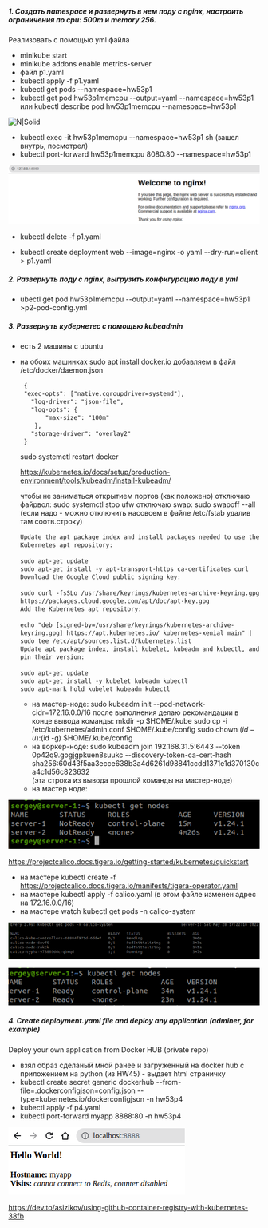 ##### 1. Создать namespace и развернуть в нем поду с nginx, настроить ограничения по cpu: 500m и memory 256. 
Реализовать с помощью yml файла

- minikube start
- minikube addons enable metrics-server
- файл p1.yaml
- kubectl apply -f p1.yaml
- kubectl get pods --namespace=hw53p1
- kubectl get pod hw53p1memcpu  --output=yaml --namespace=hw53p1
  или kubectl describe pod hw53p1memcpu  --namespace=hw53p1

![N|Solid](./HW53-Kubernetes/HW53/screenshot-hw53-p1-1.png)

- kubectl exec -it hw53p1memcpu --namespace=hw53p1 sh (зашел внутрь, посмотрел)
- kubectl port-forward hw53p1memcpu 8080:80 --namespace=hw53p1

![N|Solid](https://github.com/serwol2/DOS-07/blob/HW53-Kubernetes/HW53/screenshot-hw53-p1-2.png)

- kubectl delete -f p1.yaml

- kubectl create deployment web --image=nginx -o yaml --dry-run=client > p1.yaml

##### 2. Развернуть поду с nginx, выгрузить конфигурацию поду в yml

- ubectl get pod hw53p1memcpu  --output=yaml --namespace=hw53p1 >p2-pod-config.yml

##### 3. Развернуть кубернетес с помощью kubeadmin

- есть 2 машины с ubuntu
- на обоих машинках 
     sudo apt install docker.io
     добавляем в файл  /etc/docker/daemon.json

       {
       "exec-opts": ["native.cgroupdriver=systemd"],
	     "log-driver": "json-file",
	     "log-opts": {
  		     "max-size": "100m"
	      },
	     "storage-driver": "overlay2"
       }

     sudo systemctl restart docker
     
     https://kubernetes.io/docs/setup/production-environment/tools/kubeadm/install-kubeadm/

     чтобы не заниматься открытием портов (как положено) отключаю файрвол: sudo systemctl stop ufw
     отключаю swap: sudo swapoff --all   (если надо - можно отключить насовсем в файле /etc/fstab удалив там соотв.строку)

      Update the apt package index and install packages needed to use the Kubernetes apt repository:

      sudo apt-get update
      sudo apt-get install -y apt-transport-https ca-certificates curl
      Download the Google Cloud public signing key:

      sudo curl -fsSLo /usr/share/keyrings/kubernetes-archive-keyring.gpg https://packages.cloud.google.com/apt/doc/apt-key.gpg
      Add the Kubernetes apt repository:

      echo "deb [signed-by=/usr/share/keyrings/kubernetes-archive-keyring.gpg] https://apt.kubernetes.io/ kubernetes-xenial main" | sudo tee /etc/apt/sources.list.d/kubernetes.list
      Update apt package index, install kubelet, kubeadm and kubectl, and pin their version:

      sudo apt-get update
      sudo apt-get install -y kubelet kubeadm kubectl
      sudo apt-mark hold kubelet kubeadm kubectl
  - на мастер-ноде: sudo kubeadm init --pod-network-cidr=172.16.0.0/16
    после выполнения делаю рекомандации в конце вывода команды:
          mkdir -p $HOME/.kube
          sudo cp -i /etc/kubernetes/admin.conf $HOME/.kube/config
          sudo chown $(id -u):$(id -g) $HOME/.kube/config
  - на воркер-ноде: sudo kubeadm join 192.168.31.5:6443 --token 0p42q9.gogjgpkuen8suukc --discovery-token-ca-cert-hash sha256:60d43f5aa3ecce638b3a4d6261d98841ccdd1371e1d370130ca4c1d56c823632   
  (эта строка из вывода прошлой команды на мастер-ноде)
  - на мастер ноде:
  
 ![N|Solid](https://github.com/serwol2/DOS-07/blob/HW53-Kubernetes/HW53/screenshot-hw53-p3-1-.png)


  https://projectcalico.docs.tigera.io/getting-started/kubernetes/quickstart

- на мастере kubectl create -f https://projectcalico.docs.tigera.io/manifests/tigera-operator.yaml
- на мастере kubectl apply -f calico.yaml  (в этом файле изменен адрес на 172.16.0.0/16)
- на мастере watch kubectl get pods -n calico-system

![N|Solid](https://github.com/serwol2/DOS-07/blob/HW53-Kubernetes/HW53/screenshot-hw53-p3-2-.png)

![N|Solid](https://github.com/serwol2/DOS-07/blob/HW53-Kubernetes/HW53/screenshot-hw53-p3-3-.png)

##### 4. Create deployment.yaml file and deploy any application (adminer, for example)
Deploy your own application from Docker HUB (private repo)

- взял образ сделаный мной ранее и загруженный на docker hub c приложением на python (из HW45) - выдает html страничку
- kubectl create secret generic dockerhub --from-file=.dockerconfigjson=config.json  --type=kubernetes.io/dockerconfigjson -n hw53p4
- kubectl  apply -f p4.yaml
- kubectl port-forward myapp 8888:80 -n hw53p4

![N|Solid](https://github.com/serwol2/DOS-07/blob/HW53-Kubernetes/HW53/screenshot-hw53-p1-4.png)


https://dev.to/asizikov/using-github-container-registry-with-kubernetes-38fb
